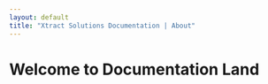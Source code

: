 ```yaml
---
layout: default
title: "Xtract Solutions Documentation | About"
---
```


# Welcome to Documentation Land

